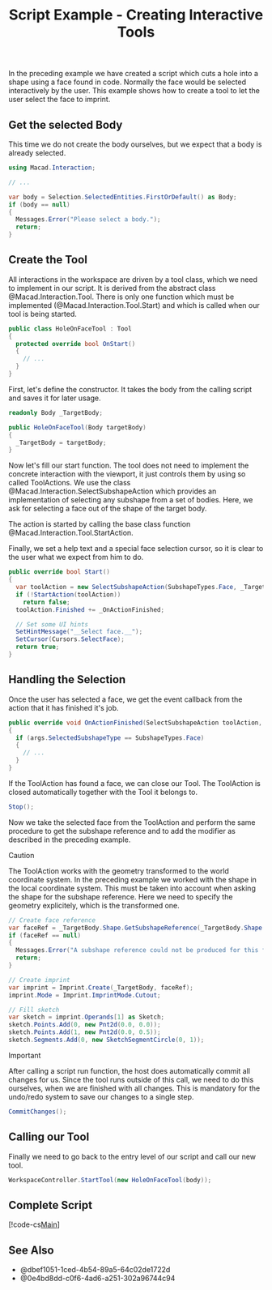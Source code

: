 ﻿---
uid: 8bd40f7f-0687-46fe-ba84-2faf6bc91571
title: Script Example - Creating Interactive Tools
---
In the preceding example we have created a script which cuts a hole into a shape using a face found in code. Normally the face would be selected interactively by the user. This example shows how to create a tool to let the user select the face to imprint.

## Get the selected Body
This time we do not create the body ourselves, but we expect that a body is already selected.

```cs
using Macad.Interaction;

// ...

var body = Selection.SelectedEntities.FirstOrDefault() as Body;
if (body == null)
{
  Messages.Error("Please select a body.");
  return;
}
```

## Create the Tool
All interactions in the workspace are driven by a tool class, which we need to implement in our script. It is derived from the abstract class @Macad.Interaction.Tool. There is only one function which must be implemented (@Macad.Interaction.Tool.Start) and which is called when our tool is being started.

```cs
public class HoleOnFaceTool : Tool
{
  protected override bool OnStart()
  {
    // ...
  }
}
```

First, let's define the constructor. It takes the body from the calling script and saves it for later usage.

```cs
readonly Body _TargetBody;

public HoleOnFaceTool(Body targetBody)
{
  _TargetBody = targetBody;
}
```
Now let's fill our start function. The tool does not need to implement the concrete interaction with the viewport, it just controls them by using so called ToolActions. We use the class @Macad.Interaction.SelectSubshapeAction which provides an implementation of selecting any subshape from a set of bodies. Here, we ask for selecting a face out of the shape of the target body.

The action is started by calling the base class function @Macad.Interaction.Tool.StartAction.

Finally, we set a help text and a special face selection cursor, so it is clear to the user what we expect from him to do.

```cs
public override bool Start()
{
  var toolAction = new SelectSubshapeAction(SubshapeTypes.Face, _TargetBody);
  if (!StartAction(toolAction))
    return false;
  toolAction.Finished += _OnActionFinished;

  // Set some UI hints
  SetHintMessage("__Select face.__");
  SetCursor(Cursors.SelectFace);
  return true;
}
```

## Handling the Selection
Once the user has selected a face, we get the event callback from the action that it has finished it's job.

```cs
public override void OnActionFinished(SelectSubshapeAction toolAction, SelectSubshapeAction.EventArgs args)
{
  if (args.SelectedSubshapeType == SubshapeTypes.Face)
  {
    // ...
  }
}
```

If the ToolAction has found a face, we can close our Tool. The ToolAction is closed automatically together with the Tool it belongs to.

```cs
Stop();
```

Now we take the selected face from the ToolAction and perform the same procedure to get the subshape reference and to add the modifier as described in the preceding example.

> [!CAUTION]
>  The ToolAction works with the geometry transformed to the world coordinate system. In the preceding example we worked with the shape in the local coordinate system. This must be taken into account when asking the shape for the subshape reference. Here we need to specify the geometry explicitely, which is the transformed one.

```cs
// Create face reference
var faceRef = _TargetBody.Shape.GetSubshapeReference(_TargetBody.Shape.GetTransformedBRep(), args.SelectedSubshape);
if (faceRef == null)
{
  Messages.Error("A subshape reference could not be produced for this face.");
  return;
}

// Create imprint
var imprint = Imprint.Create(_TargetBody, faceRef);
imprint.Mode = Imprint.ImprintMode.Cutout;

// Fill sketch
var sketch = imprint.Operands[1] as Sketch;
sketch.Points.Add(0, new Pnt2d(0.0, 0.0));
sketch.Points.Add(1, new Pnt2d(0.0, 0.5));
sketch.Segments.Add(0, new SketchSegmentCircle(0, 1));
```

> [!IMPORTANT]
>  After calling a script run function, the host does automatically commit all changes for us. Since the tool runs outside of this call, we need to do this ourselves, when we are finished with all changes. This is mandatory for the undo/redo system to save our changes to a single step.

```cs
CommitChanges();
```

## Calling our Tool
Finally we need to go back to the entry level of our script and call our new tool.

```cs
WorkspaceController.StartTool(new HoleOnFaceTool(body));
```

## Complete Script
[!code-cs[Main](Samples/HoleOnFaceTool.csx)]

## See Also
- @dbef1051-1ced-4b54-89a5-64c02de1722d
- @0e4bd8dd-c0f6-4ad6-a251-302a96744c94
